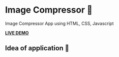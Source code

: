 # Image Compressor 📖
Image Compressor App using HTML, CSS, Javascript

**[LIVE DEMO](https://dev986.github.io/Image-Compressor/)**

## Idea of application 🤔
